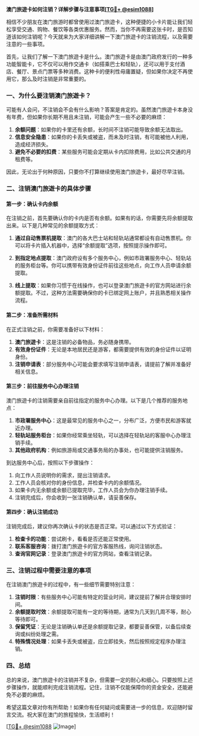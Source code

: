 **澳门旅遊卡如何注销？详解步骤与注意事项[[TG💪+ @esim1088](https://t.me/s/esim1088)]**

相信不少朋友在澳门旅游时都曾使用过澳门旅遊卡，这种便捷的小卡片能让我们轻松享受交通、购物、餐饮等各类优惠服务。然而，当你不再需要这张卡时，是否知道该如何注销呢？今天就来为大家详细讲解一下澳门旅遊卡的注销流程，以及需要注意的一些事项。

首先，让我们了解一下澳门旅遊卡是什么。澳门旅遊卡是由澳门政府发行的一种多功能智能卡，它不仅可以用作交通卡（如搭乘巴士和轻轨），还可以用于支付酒店、餐厅、景点门票等多种消费。这种卡的便利性毋庸置疑，但如果你决定不再使用它，那么及时注销是非常重要的。

### **一、为什么要注销澳门旅遊卡？**

可能有人会问，不注销会不会有什么影响？答案是肯定的。虽然澳门旅遊卡本身没有年费，但如果你长期不用且未注销，可能会产生一些不必要的麻烦：

1. **余额问题**：如果你的卡里还有余额，长时间不注销可能导致余额无法取出。
2. **信息安全隐患**：如果你的卡丢失或被盗，而未及时注销，有可能被他人利用，造成经济损失。
3. **避免不必要的扣费**：某些服务可能会定期从卡内扣除费用，比如公共交通的月租费等。

因此，无论出于何种原因，只要你不打算继续使用澳门旅遊卡，最好尽早注销。

### **二、注销澳门旅遊卡的具体步骤**

#### **第一步：确认卡内余额**

在注销之前，首先要确认你的卡内是否有余额。如果有的话，你需要先将余额提取出来。以下是几种常见的余额提取方式：

1. **通过自动售票机提取**：澳门的各大巴士站和轻轨站通常都设有自动售票机。你可以将卡片插入机器中，选择“余额提取”选项，按照提示操作即可。
   
2. **到指定地点提取**：澳门政府设有多个服务中心，例如市政署服务中心、轻轨站的服务柜台等。你可以携带有效身份证件前往这些地点，向工作人员申请余额提取。

3. **线上提取**：如果你习惯于在线操作，也可以登录澳门旅遊卡的官方网站进行余额提取。不过，这种方法需要确保你的卡已绑定网上账户，并且熟悉相关操作流程。

#### **第二步：准备所需材料**

在正式注销之前，你需要准备好以下材料：

1. **澳门旅遊卡**：这是注销的必备物品，务必随身携带。
2. **有效身份证件**：无论是本地居民还是游客，都需要提供有效的身份证件以证明身份。
3. **注销申请表**：部分服务中心可能会要求填写注销申请表，请提前了解并准备好相关信息。

#### **第三步：前往服务中心办理注销**

澳门旅遊卡的注销需要亲自前往指定的服务中心办理。以下是几个推荐的服务地点：

1. **市政署服务中心**：这是最常见的服务中心之一，分布广泛，方便市民和游客就近办理。
2. **轻轨站服务柜台**：如果你经常乘坐轻轨，可以选择在轻轨站的客服中心办理注销手续。
3. **其他政府机构**：例如旅游局或交通事务局的办事处，也可能提供注销服务。

到达服务中心后，按照以下步骤操作：

1. 向工作人员说明你的需求，提出注销请求。
2. 工作人员会核对你的身份信息，并检查卡内的余额情况。
3. 如果卡内无余额或余额已提取完毕，工作人员会为你办理注销手续。
4. 注销完成后，你会收到一张注销确认单，请妥善保存。

#### **第四步：确认注销成功**

注销完成后，建议你再次确认卡的状态是否正常。可以通过以下方式验证：

1. **检查卡的功能**：尝试刷卡，看看是否还能正常使用。
2. **联系客服咨询**：拨打澳门旅遊卡的官方客服热线，询问注销状态。
3. **查询官网记录**：登录澳门旅遊卡的官方网站，查看注销记录。

### **三、注销过程中需要注意的事项**

在注销澳门旅遊卡的过程中，有一些细节需要特别注意：

1. **注销时限**：有些服务中心可能有特定的营业时间，建议提前了解并合理安排时间。
2. **余额提取时效**：余额提取可能有一定的等待期，通常为几天到几周不等，耐心等待即可。
3. **保留凭证**：无论是注销确认单还是余额提取记录，都要妥善保管，以备后续查询或纠纷处理之需。
4. **特殊情况处理**：如果卡丢失或被盗，应立即挂失，然后按照规定程序办理注销。

### **四、总结**

总的来说，澳门旅遊卡的注销并不复杂，但需要一定的耐心和细心。只要按照上述步骤操作，就能顺利完成注销流程。记住，注销不仅能保障你的资金安全，还能避免不必要的麻烦。

希望这篇文章对你有所帮助！如果你有任何疑问或需要进一步的信息，欢迎随时留言交流。祝大家在澳门的旅程愉快，生活顺利！

[[TG💪+ @esim1088](https://t.me/s/esim1088) ![Image](https://i.postimg.cc/4NQfJmqS/Snipaste-2025-05-13-00-14-12.png)]